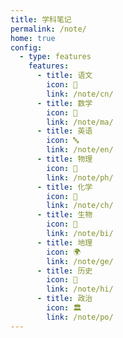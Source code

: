 ```yaml
---
title: 学科笔记
permalink: /note/
home: true
config:
  - type: features
    features:
      - title: 语文
        icon: 📖
        link: /note/cn/
      - title: 数学
        icon: 🔢
        link: /note/ma/
      - title: 英语
        icon: 🔤
        link: /note/en/
      - title: 物理
        icon: 🔬
        link: /note/ph/
      - title: 化学
        icon: 🧪
        link: /note/ch/
      - title: 生物
        icon: 🧬
        link: /note/bi/
      - title: 地理
        icon: 🌍
        link: /note/ge/
      - title: 历史
        icon: 📜
        link: /note/hi/
      - title: 政治
        icon: 🏛
        link: /note/po/
---
```

